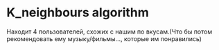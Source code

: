 # K_neighbours algorithm
Находит 4 пользователей, схожих с нашим по вкусам.(Что бы потом рекомендовать ему музыку/фильмы..., которые им понравились)
